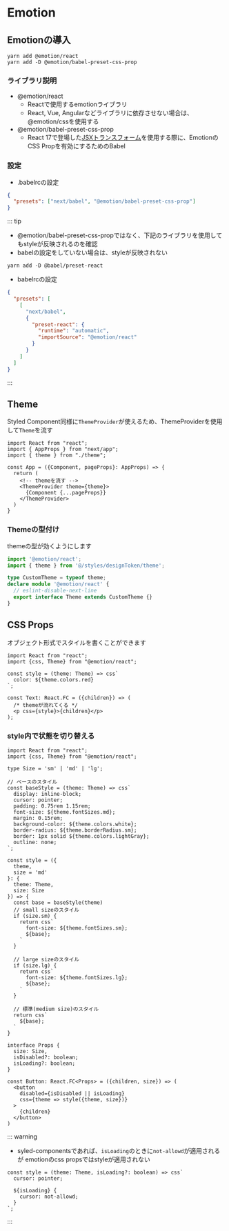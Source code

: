 # Emotion

## Emotionの導入

```shell
yarn add @emotion/react
yarn add -D @emotion/babel-preset-css-prop
```

### ライブラリ説明

- @emotion/react
  - Reactで使用するemotionライブラリ
  - React, Vue, Angularなどライブラリに依存させない場合は、@emotion/cssを使用する
- @emotion/babel-preset-css-prop
  - React 17で登場した[JSXトランスフォーム](https://reactjs.org/blog/2020/09/22/introducing-the-new-jsx-transform.html)を使用する際に、EmotionのCSS Propを有効にするためのBabel

### 設定

- .babelrcの設定

```json
{
  "presets": ["next/babel", "@emotion/babel-preset-css-prop"]
}
```

::: tip

- @emotion/babel-preset-css-propではなく、下記のライブラリを使用してもstyleが反映されるのを確認
- babelの設定をしていない場合は、styleが反映されない

```shell
yarn add -D @babel/preset-react
```

- babelrcの設定

```json
{
  "presets": [
    [
      "next/babel",
      {
        "preset-react": {
          "runtime": "automatic",
          "importSource": "@emotion/react"
        }
      }
    ]
  ]
}
```
:::

## Theme

Styled Component同様に`ThemeProvider`が使えるため、ThemeProviderを使用して`Theme`を流す

```tsx
import React from "react";
import { AppProps } from "next/app";
import { theme } from "./theme";

const App = ({Component, pageProps}: AppProps) => {
  return (
    <!-- themeを流す -->
    <ThemeProvider theme={theme}>
      {Component {...pageProps}}
    </ThemeProvider>
  )
}
```

### Themeの型付け

themeの型が効くようにします

```ts
import '@emotion/react';
import { theme } from '@/styles/designToken/theme';

type CustomTheme = typeof theme;
declare module '@emotion/react' {
  // eslint-disable-next-line
  export interface Theme extends CustomTheme {}
}
```

## CSS Props

オブジェクト形式でスタイルを書くことができます

```tsx
import React from "react";
import {css, Theme} from "@emotion/react";

const style = (theme: Theme) => css`
  color: ${theme.colors.red}
`;

const Text: React.FC = ({children}) => (
  /* themeが流れてくる */
  <p css={style}>{children}</p>
);
```

### style内で状態を切り替える

```tsx
import React from "react";
import {css, Theme} from "@emotion/react";

type Size = 'sm' | 'md' | 'lg';

// ベースのスタイル
const baseStyle = (theme: Theme) => css`
  display: inline-block;
  cursor: pointer;
  padding: 0.75rem 1.15rem;
  font-size: ${theme.fontSizes.md};
  margin: 0.15rem;
  background-color: ${theme.colors.white};
  border-radius: ${theme.borderRadius.sm};
  border: 1px solid ${theme.colors.lightGray};
  outline: none;
`;

const style = ({
  theme,
  size = 'md'
}: {
  theme: Theme,
  size: Size
}) => {
  const base = baseStyle(theme)
  // small sizeのスタイル
  if (size.sm) {
    return css`
      font-size: ${theme.fontSizes.sm};
      ${base};
    `
  }

  // large sizeのスタイル
  if (size.lg) {
    return css`
      font-size: ${theme.fontSizes.lg};
      ${base};
    `
  }

  // 標準(medium size)のスタイル
  return css`
    ${base};
  `
}

interface Props {
  size: Size,
  isDisabled?: boolean;
  isLoading?: boolean;
}

const Button: React.FC<Props> = ({children, size}) => (
  <button 
    disabled={isDisabled || isLoading}
    css={theme => style({theme, size})}
  >
    {children}
  </button>
)
```

::: warning

- syled-componentsであれば、`isLoading`のときに`not-allowd`が適用されるが emotionのcss propsではstyleが適用されない

```tsx
const style = (theme: Theme, isLoading?: boolean) => css`
  cursor: pointer;

  ${isLoading} {
    cursor: not-allowd;
  }
`;
```
:::
